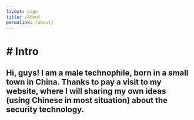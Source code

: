 ```yaml
---
layout: page
title: /about
permalink: /about/
---
```


# \# Intro
## Hi, guys! I am a male technophile, born in a small town in China. Thanks to pay a visit to my website, where I will sharing my own ideas (using Chinese in most situation) about the security technology.
